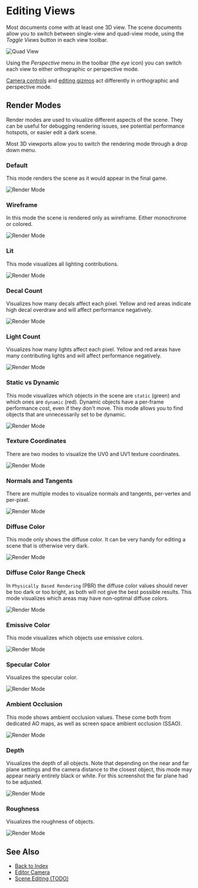 # Editing Views

Most documents come with at least one 3D view. The scene documents allow you to switch between single-view and quad-view mode, using the *Toggle Views* button in each view toolbar.

![Quad View](media/quad-view.jpg)

Using the *Perspective* menu in the toolbar (the *eye* icon) you can switch each view to either orthographic or perspective mode.

[Camera controls](../scenes/editor-camera.md) and [editing gizmos](../scenes/gizmos.md) act differently in orthographic and perspective mode.

## Render Modes

Render modes are used to visualize different aspects of the scene. They can be useful for debugging rendering issues, see potential performance hotspots, or easier edit a dark scene.

Most 3D viewports allow you to switch the rendering mode through a drop down menu.

### Default

This mode renders the scene as it would appear in the final game.

![Render Mode](media/render-mode-default.jpg)

### Wireframe

In this mode the scene is rendered only as wireframe. Either monochrome or colored.

![Render Mode](media/render-mode-wireframe-color.jpg)
<!-- ![Render Mode](media/render-mode-wireframe-mono.jpg) -->

### Lit

This mode visualizes all lighting contributions.

![Render Mode](media/render-mode-lit.jpg)

### Decal Count

Visualizes how many decals affect each pixel. Yellow and red areas indicate high decal overdraw and will affect performance negatively.

![Render Mode](media/render-mode-decals.jpg)

### Light Count

Visualizes how many lights affect each pixel. Yellow and red areas have many contributing lights and will affect performance negatively.

![Render Mode](media/render-mode-lights.jpg)

### Static vs Dynamic

This mode visualizes which objects in the scene are `static` (green) and which ones are `dynamic` (red). Dynamic objects have a per-frame performance cost, even if they don't move. This mode allows you to find objects that are unnecessarily set to be dynamic.

![Render Mode](media/render-mode-static-dynamic.jpg)

### Texture Coordinates

There are two modes to visualize the UV0 and UV1 texture coordinates.

![Render Mode](media/render-mode-uv0.jpg)

### Normals and Tangents

There are multiple modes to visualize normals and tangents, per-vertex and per-pixel.

![Render Mode](media/render-mode-pixelnormal.jpg)
<!-- ![Render Mode](media/render-mode-vertexnormal.jpg) -->
<!-- ![Render Mode](media/render-mode-vertextangent.jpg) -->

### Diffuse Color

This mode only shows the diffuse color. It can be very handy for editing a scene that is otherwise very dark.

![Render Mode](media/render-mode-color.jpg)

### Diffuse Color Range Check

In `Physically Based Rendering` (PBR) the diffuse color values should never be too dark or too bright, as both will not give the best possible results. This mode visualizes which areas may have non-optimal diffuse colors.

![Render Mode](media/render-mode-colorcheck.jpg)

### Emissive Color

This mode visualizes which objects use emissive colors.

![Render Mode](media/render-mode-emissive.jpg)

### Specular Color

Visualizes the specular color.

![Render Mode](media/render-mode-specular.jpg)

### Ambient Occlusion

This mode shows ambient occlusion values. These come both from dedicated AO maps, as well as screen space ambient occlusion (SSAO).

![Render Mode](media/render-mode-ao.jpg)

### Depth

Visualizes the depth of all objects. Note that depending on the near and far plane settings and the camera distance to the closest object, this mode may appear nearly entirely black or white. For this screenshot the far plane had to be adjusted.

![Render Mode](media/render-mode-depth.jpg)

### Roughness

Visualizes the roughness of objects.

![Render Mode](media/render-mode-roughness.jpg)

## See Also

* [Back to Index](../index.md)
* [Editor Camera](../scenes/editor-camera.md)
* [Scene Editing (TODO)](../scenes/scene-editing.md)
